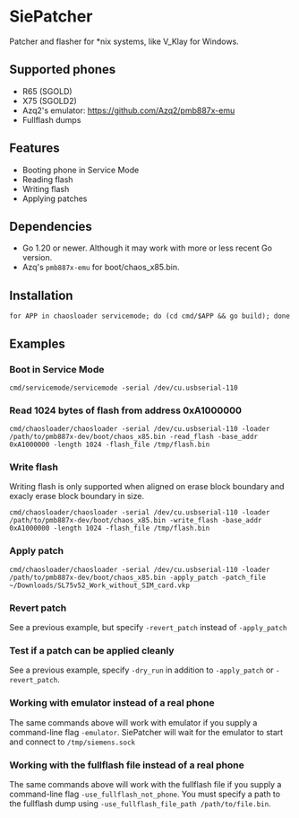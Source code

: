 # SiePatcher
Patcher and flasher for *nix systems, like V_Klay for Windows.
## Supported phones
 * R65 (SGOLD)
 * X75 (SGOLD2)
 * Azq2's emulator: https://github.com/Azq2/pmb887x-emu
 * Fullflash dumps

## Features
 * Booting phone in Service Mode
 * Reading flash
 * Writing flash
 * Applying patches

## Dependencies
 * Go 1.20 or newer. Although it may work with more or less recent Go version.
 * Azq's `pmb887x-emu` for boot/chaos_x85.bin.

## Installation
 ```
 for APP in chaosloader servicemode; do (cd cmd/$APP && go build); done
 ```

 ## Examples
 ### Boot in Service Mode

 ```
 cmd/servicemode/servicemode -serial /dev/cu.usbserial-110
 ```

 ### Read 1024 bytes of flash from address 0xA1000000

```
cmd/chaosloader/chaosloader -serial /dev/cu.usbserial-110 -loader /path/to/pmb887x-dev/boot/chaos_x85.bin -read_flash -base_addr 0xA1000000 -length 1024 -flash_file /tmp/flash.bin
```

### Write flash
Writing flash is only supported when aligned on erase block boundary and exacly erase block boundary in size.

```
cmd/chaosloader/chaosloader -serial /dev/cu.usbserial-110 -loader /path/to/pmb887x-dev/boot/chaos_x85.bin -write_flash -base_addr 0xA1000000 -length 1024 -flash_file /tmp/flash.bin
```

### Apply patch

```
cmd/chaosloader/chaosloader -serial /dev/cu.usbserial-110 -loader /path/to/pmb887x-dev/boot/chaos_x85.bin -apply_patch -patch_file ~/Downloads/SL75v52_Work_without_SIM_card.vkp
```

### Revert patch
See a previous example, but specify `-revert_patch` instead of `-apply_patch`

### Test if a patch can be applied cleanly
See a previous example, specify `-dry_run` in addition to `-apply_patch` or `-revert_patch`.

### Working with emulator instead of a real phone
The same commands above will work with emulator if you supply a command-line flag `-emulator`. SiePatcher will wait for the emulator to start and connect to `/tmp/siemens.sock`

### Working with the fullflash file instead of a real phone
The same commands above will work with the fullflash file if you supply a command-line flag `-use_fullflash_not_phone`.
You must specify a path to the fullflash dump using `-use_fullflash_file_path /path/to/file.bin`.
